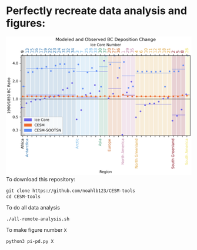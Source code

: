 # Perfectly recreate data analysis and figures:
![alt text](https://github.com/noahlb123/CESM-tools/blob/main/figures/ice-cores/test4CESM.png?raw=true)
To download this repository:
```
git clone https://github.com/noahlb123/CESM-tools
cd CESM-tools
```
To do all data analysis
```
./all-remote-analysis.sh
```
To make figure number `X`
```
python3 pi-pd.py X
```